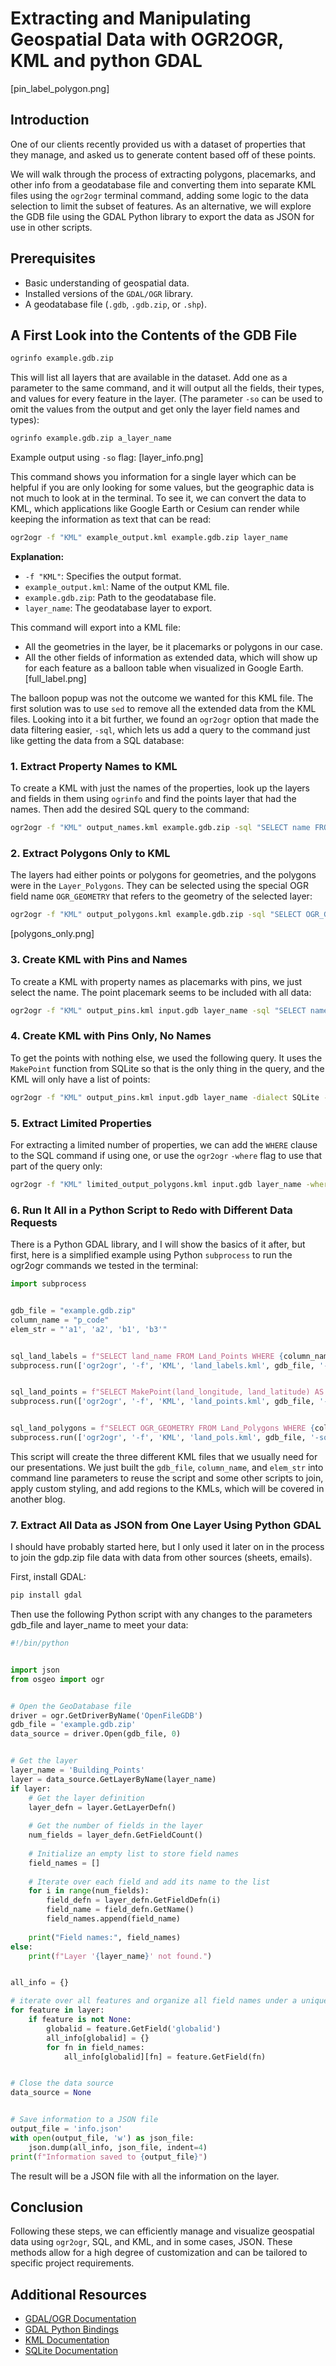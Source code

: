 ﻿# Extracting and Manipulating Geospatial Data with OGR2OGR, KML and python GDAL
[pin_label_polygon.png]
  



## Introduction
One of our clients recently provided us with a dataset of properties that they manage, and asked us to generate content based off of these points.
 
We will walk through the process of extracting polygons, placemarks, and other info from a geodatabase file and converting them into separate KML files using the `ogr2ogr` terminal command, adding some logic to the data selection to limit the subset of features. As an alternative, we will explore the GDB file using the GDAL Python library to export the data as JSON for use in other scripts.


## Prerequisites
- Basic understanding of geospatial data.
- Installed versions of the `GDAL/OGR` library.
- A geodatabase file (`.gdb`, `.gdb.zip`, or `.shp`).


## A First Look into the Contents of the GDB File


```bash
ogrinfo example.gdb.zip
```


This will list all layers that are available in the dataset. Add one as a parameter to the same command, and it will output all the fields, their types, and values for every feature in the layer. (The parameter `-so` can be used to omit the values from the output and get only the layer field names and types):


```bash
ogrinfo example.gdb.zip a_layer_name
```
Example output using `-so` flag:
[layer_info.png]
  



This command shows you information for a single layer which can be helpful if you are only looking for some values, but the geographic data is not much to look at in the terminal. To see it, we can convert the data to KML, which applications like Google Earth or Cesium can render while keeping the information as text that can be read:


```bash
ogr2ogr -f "KML" example_output.kml example.gdb.zip layer_name
```


**Explanation:**
- `-f "KML"`: Specifies the output format.
- `example_output.kml`: Name of the output KML file.
- `example.gdb.zip`: Path to the geodatabase file.
- `layer_name`: The geodatabase layer to export.


This command will export into a KML file:
- All the geometries in the layer, be it placemarks or polygons in our case.
- All the other fields of information as extended data, which will show up for each feature as a balloon table when visualized in Google Earth.
[full_label.png]
  



The balloon popup was not the outcome we wanted for this KML file. The first solution was to use `sed` to remove all the extended data from the KML files. Looking into it a bit further, we found an `ogr2ogr` option that made the data filtering easier, `-sql`, which lets us add a query to the command just like getting the data from a SQL database:


### 1. Extract Property Names to KML


To create a KML with just the names of the properties, look up the layers and fields in them using `ogrinfo` and find the points layer that had the names. Then add the desired SQL query to the command:


```bash
ogr2ogr -f "KML" output_names.kml example.gdb.zip -sql "SELECT name FROM Layer_Points"
```


### 2. Extract Polygons Only to KML


The layers had either points or polygons for geometries, and the polygons were in the `Layer_Polygons`. They can be selected using the special OGR field name `OGR_GEOMETRY` that refers to the geometry of the selected layer:


```bash
ogr2ogr -f "KML" output_polygons.kml example.gdb.zip -sql "SELECT OGR_GEOMETRY FROM Layer_Polygons"
```
[polygons_only.png]
  



### 3. Create KML with Pins and Names


To create a KML with property names as placemarks with pins, we just select the name. The point placemark seems to be included with all data:


```bash
ogr2ogr -f "KML" output_pins.kml input.gdb layer_name -sql "SELECT name FROM layer_name"
```


### 4. Create KML with Pins Only, No Names


To get the points with nothing else, we used the following query. It uses the `MakePoint` function from SQLite so that is the only thing in the query, and the KML will only have a list of points:


```bash
ogr2ogr -f "KML" output_pins.kml input.gdb layer_name -dialect SQLite -sql "SELECT MakePoint(land_longitude, land_latitude) AS geom FROM Land_Points"
```


### 5. Extract Limited Properties


For extracting a limited number of properties, we can add the `WHERE` clause to the SQL command if using one, or use the `ogr2ogr` `-where` flag to use that part of the query only:


```bash
ogr2ogr -f "KML" limited_output_polygons.kml input.gdb layer_name -where "ID IN (1, 2, 3)"
```


### 6. Run It All in a Python Script to Redo with Different Data Requests


There is a Python GDAL library, and I will show the basics of it after, but first, here is a simplified example using Python `subprocess` to run the ogr2ogr commands we tested in the terminal:


```python
import subprocess 


gdb_file = "example.gdb.zip"
column_name = "p_code"
elem_str = "'a1', 'a2', 'b1', 'b3'"


sql_land_labels = f"SELECT land_name FROM Land_Points WHERE {column_name} IN ({elem_str})"
subprocess.run(['ogr2ogr', '-f', 'KML', 'land_labels.kml', gdb_file, '-sql', sql_land_labels])


sql_land_points = f"SELECT MakePoint(land_longitude, land_latitude) AS geom FROM Land_Points WHERE {column_name} IN ({elem_str})" 
subprocess.run(['ogr2ogr', '-f', 'KML', 'land_points.kml', gdb_file, '-dialect', 'SQLite', '-sql', sql_land_points])


sql_land_polygons = f"SELECT OGR_GEOMETRY FROM Land_Polygons WHERE {column_name} IN ({elem_str})" 
subprocess.run(['ogr2ogr', '-f', 'KML', 'land_pols.kml', gdb_file, '-sql', sql_land_polygons])
```


This script will create the three different KML files that we usually need for our presentations. We just built the `gdb_file`, `column_name`, and `elem_str` into command line parameters to reuse the script and some other scripts to join, apply custom styling, and add regions to the KMLs, which will be covered in another blog.


### 7. Extract All Data as JSON from One Layer Using Python GDAL


I should have probably started here, but I only used it later on in the process to join the gdp.zip file data with data from other sources (sheets, emails).


First, install GDAL:


```bash
pip install gdal
```


Then use the following Python script with any changes to the parameters gdb_file and layer_name to meet your data:


```python
#!/bin/python


import json
from osgeo import ogr


# Open the GeoDatabase file
driver = ogr.GetDriverByName('OpenFileGDB')
gdb_file = 'example.gdb.zip'
data_source = driver.Open(gdb_file, 0)


# Get the layer
layer_name = 'Building_Points'
layer = data_source.GetLayerByName(layer_name)
if layer:
    # Get the layer definition
    layer_defn = layer.GetLayerDefn()
    
    # Get the number of fields in the layer
    num_fields = layer_defn.GetFieldCount()
    
    # Initialize an empty list to store field names
    field_names = []
    
    # Iterate over each field and add its name to the list
    for i in range(num_fields):
        field_defn = layer_defn.GetFieldDefn(i)
        field_name = field_defn.GetName()
        field_names.append(field_name)
    
    print("Field names:", field_names)
else:
    print(f"Layer '{layer_name}' not found.")


all_info = {}

# iterate over all features and organize all field names under a unique one for the a dictionary structure
for feature in layer:
    if feature is not None:
        globalid = feature.GetField('globalid')
        all_info[globalid] = {}
        for fn in field_names:
            all_info[globalid][fn] = feature.GetField(fn)


# Close the data source
data_source = None


# Save information to a JSON file
output_file = 'info.json'
with open(output_file, 'w') as json_file:
    json.dump(all_info, json_file, indent=4)
print(f"Information saved to {output_file}")
```


The result will be a JSON file with all the information on the layer.


## Conclusion


Following these steps, we can efficiently manage and visualize geospatial data using `ogr2ogr`, SQL, and KML, and in some cases, JSON. These methods allow for a high degree of customization and can be tailored to specific project requirements.


## Additional Resources
- [GDAL/OGR Documentation](https://gdal.org)
- [GDAL Python Bindings](https://gdal.org/python/)
- [KML Documentation](https://developers.google.com/kml/documentation)
- [SQLite Documentation](https://www.sqlite.org/docs.html)
